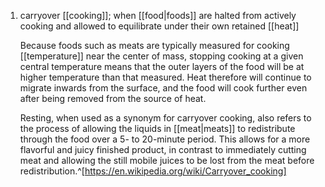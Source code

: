 1. carryover [[cooking]]; when [[food|foods]] are halted from actively cooking and allowed to equilibrate under their own retained [[heat]]
   
   Because foods such as meats are typically measured for cooking [[temperature]] near the center of mass, stopping cooking at a given central temperature means that the outer layers of the food will be at higher temperature than that measured. Heat therefore will continue to migrate inwards from the surface, and the food will cook further even after being removed from the source of heat.
   
   Resting, when used as a synonym for carryover cooking, also refers to the process of allowing the liquids in [[meat|meats]] to redistribute through the food over a 5- to 20-minute period. This allows for a more flavorful and juicy finished product, in contrast to immediately cutting meat and allowing the still mobile juices to be lost from the meat before redistribution.^[https://en.wikipedia.org/wiki/Carryover_cooking]